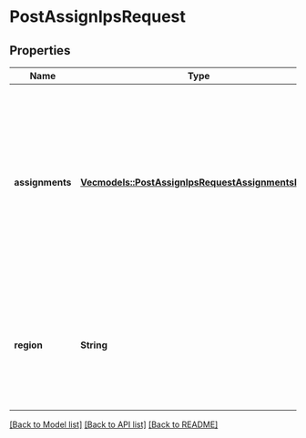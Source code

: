 # PostAssignIpsRequest

## Properties

Name | Type | Description | Notes
------------ | ------------- | ------------- | -------------
**assignments** | [**Vec<models::PostAssignIpsRequestAssignmentsInner>**](post_assign_ips_request_assignments_inner.md) | The list of assignments to make. You must have read_write access to all IPs being assigned and all Linodes being assigned to in order for the assignments to succeed. | 
**region** | **String** | The ID of the Region in which these assignments are to take place. All IPs and Linodes must exist in this Region. | 

[[Back to Model list]](../README.md#documentation-for-models) [[Back to API list]](../README.md#documentation-for-api-endpoints) [[Back to README]](../README.md)


